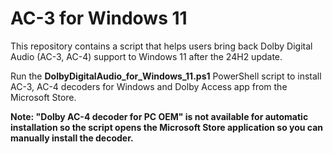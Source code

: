 # AC-3 for Windows 11
This repository contains a script that helps users bring back Dolby Digital Audio (AC-3, AC-4) support to Windows 11 after the 24H2 update.


Run the **DolbyDigitalAudio_for_Windows_11.ps1** PowerShell script to install AC-3, AC-4 decoders for Windows and Dolby Access app from the Microsoft Store.

**Note: "Dolby AC-4 decoder for PC OEM" is not available for automatic installation so the script opens the Microsoft Store application so you can manually install the decoder.**
